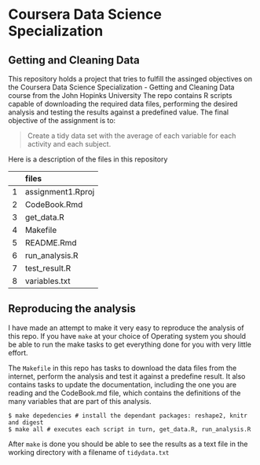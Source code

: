 # Coursera Data Science Specialization
## Getting and Cleaning Data
This repository holds a project that tries to fulfill the assinged objectives on the 
Coursera Data Science Specialization - Getting and Cleaning Data course from the John Hopinks University
The repo contains R scripts capable of downloading the required data files, performing the desired analysis
and testing the results against a predefined value.
The final objective of the assignment is to:
> Create a tidy data set with the average of each variable for each activity and each subject.

Here is a description of the files in this repository

|   |files             |
|:--|:-----------------|
|1  |assignment1.Rproj |
|2  |CodeBook.Rmd      |
|3  |get_data.R        |
|4  |Makefile          |
|5  |README.Rmd        |
|6  |run_analysis.R    |
|7  |test_result.R     |
|8  |variables.txt     |

## Reproducing the analysis
I have made an attempt to make it very easy to reproduce the analysis of this repo. If you have `make` at 
your choice of Operating system you should be able to run the make tasks to get everything done for you with
very little effort.

The `Makefile` in this repo has tasks to download the data files from the internet, perform the analysis and
test it against a predefine result. It also contains tasks to update the documentation, including the one you
are reading and the CodeBook.md file, which contains the definitions of the many variables that are part of this
analysis. 

```{shell eval=FALSE}
$ make depedencies # install the dependant packages: reshape2, knitr and digest
$ make all # executes each script in turn, get_data.R, run_analysis.R
```

After `make` is done you should be able to see the results as a text file in the working directory with a filename
of `tidydata.txt`
